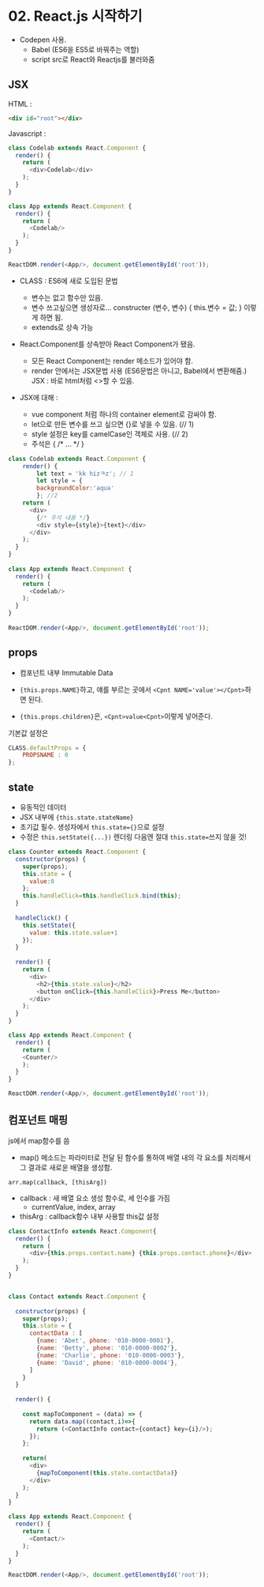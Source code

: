 # 02. React.js 시작하기

- Codepen 사용.
  - Babel (ES6을 ES5로 바꿔주는 역할)
  - script src로 React와 Reactjs를 불러와줌



## JSX

HTML :

```html
<div id="root"></div>
```

Javascript :

```javascript
class Codelab extends React.Component {
  render() {
    return (
      <div>Codelab</div>
    );
  }
}

class App extends React.Component {
  render() {
    return (
      <Codelab/>
    );
  }
}

ReactDOM.render(<App/>, document.getElementById('root'));
```



- CLASS : ES6에 새로 도입된 문법

  - 변수는 없고 함수만 있음.
  - 변수 쓰고싶으면 생성자로...
    constructer (변수, 변수) {
    	this.변수 = 값;
    }
    이렇게 하면 됨.
  - extends로 상속 가능

- React.Component를 상속받아 React Component가 됐음.

  - 모든 React Component는 render 메소드가 있어야 함.
  - render 안에서는 JSX문법 사용 (ES6문법은 아니고, Babel에서 변환해줌.) JSX : 바로 html처럼 <>할 수 있음.

- JSX에 대해 :

  - vue component 처럼 하나의 container element로 감싸야 함.
  - let으로 만든 변수를 쓰고 싶으면 {}로 넣을 수 있음. (// 1)
  - style 설정은 key를 camelCase인 객체로 사용. (// 2)
  - 주석은 { /* ... */ }


```javascript
class Codelab extends React.Component {
    render() {
        let text = 'kk hizㅋz'; // 1
		let style = {
        backgroundColor:'aqua'
    	}; //2
    return (
      <div>
        {/* 주석 내용 */}
        <div style={style}>{text}</div>
      </div>
    );
  }
}
  
class App extends React.Component {
  render() {
    return (
      <Codelab/>
    );
  }
}
  
ReactDOM.render(<App/>, document.getElementById('root'));
```

  

  

## props

- 컴포넌트 내부 Immutable Data

- `{this.props.NAME}`하고, 얘를 부르는 곳에서
  `<Cpnt NAME='value'></Cpnt>`하면 된다.
- `{this.props.children}`은, `<Cpnt>value<Cpnt>`이렇게 넣어준다. 



기본값 설정은

``` javascript
CLASS.defaultProps = {
	PROPSNAME : 0
};
```





  ## state

- 유동적인 데이터
- JSX 내부에 `{this.state.stateName}`
- 초기값 필수. 생성자에서 `this.state={}`으로 설정
- 수정은 `this.setState({...})` 렌더링 다음엔 절대 `this.state=`쓰지 않을 것!



 ```javascript
 class Counter extends React.Component {
   constructor(props) {
     super(props);
     this.state = {
       value:0
     };
     this.handleClick=this.handleClick.bind(this);
   }
   
   handleClick() {
     this.setState({
       value: this.state.value+1
     });
   }
   
   render() {
     return (
       <div>
         <h2>{this.state.value}</h2>
         <button onClick={this.handleClick}>Press Me</button>
       </div>
     );
   }
 }
 
 class App extends React.Component {
   render() {
     return (
     <Counter/>
     );
   }
 }
 
 ReactDOM.render(<App/>, document.getElementById('root'));
 ```





## 컴포넌트 매핑

js에서 map함수를 씀

- map() 메소드는 파라미터로 전달 된 함수를 통하여 배열 내의 각 요소를 처리해서 그 결과로 새로운 배열을 생성함.



`arr.map(callback, [thisArg])`

- callback : 새 배열 요소 생성 함수로, 세 인수를 가짐
  - currentValue, index, array
- thisArg : callback함수 내부 사용할 this값 설정



```javascript
class ContactInfo extends React.Component{
  render() {
    return (
      <div>{this.props.contact.name} {this.props.contact.phone}</div>
    );
  }
}


class Contact extends React.Component {
  
  constructor(props) {
    super(props);
    this.state = {
      contactData : [
        {name: 'Abet', phone: '010-0000-0001'},
        {name: 'Betty', phone: '010-0000-0002'},
        {name: 'Charlie', phone: '010-0000-0003'},
        {name: 'David', phone: '010-0000-0004'},
      ]
    }
  }
  
  render() {
    
    const mapToComponent = (data) => {
      return data.map((contact,i)=>{
        return (<ContactInfo contact={contact} key={i}/>);
      });
    };
    
    return(
      <div>
        {mapToComponent(this.state.contactData)}
      </div>
    );
  }
}

class App extends React.Component {
  render() {
    return (
      <Contact/>
    );
  }
}

ReactDOM.render(<App/>, document.getElementById('root'));
```

